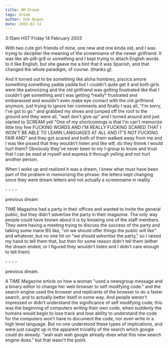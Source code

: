```yaml
---
title: AM Dream
tags: dream
author: Rob Nugen
date: 2003-02-14
---
```


<p class=date>3:15am HST Friday 14 February 2003</p>

<p class=dream>With two cute girl-friends of mine, one new and one
kinda old, and I was trying to decipher the meaning of the screenname
of the newer girlfriend.  It was like ah-pl8-gr8 or something and I
kept trying to attach English words to it like English, but she gaave
me a hint that it was Spanish, and that changed the whole paradigm, of
course. (thanks g).</p>

<p class=dream>And it turned out to be something like aloha hombres,
piscica amore something something yadda yadda but I couldn't quite get
it and both girls were like patronizing and the old girlfriend was
getting frustrated like that I couldn't get something and I was
getting *really* frustrated and embarassed and wouldn't even make eye
contact with the old girlfriend anymore, just trying to ignore her
comments and finally I was all, "I'm sorry, I've got to go." and
grabbed my shoes and jumped off the roof to the ground and they were
all, "wait don't give up" and I turned around and just started to
SCREAM yell "One of my shortcomings is that I'm can't memorize little
tiny few FUCKING WORDS AND I'M REALLY FUCKING SCARED THAT I WON'T BE
ABLE TO LEARN LANGUAGES AT ALL AND IT'S NOT FUCKING FAIR AND" and they
got scared and both of them walked away from me and I was like pissed
that they wouldn't listen and like wtf, do they thinnk I would hurt
them?  Obviously they've never been to my I-group to know and trust
that I can be mad at myself and express it through yelling and not
hurt another person.</p>

<p>When I woke up and realized it was a dream, I knew what must have
been part of the problem in memorizing the phrase: the letters kept
changing since they were dream letters and not actually a screenname
in reality.</p>

<p>- - - -</p>

<p>previous dream:</p>

<p class=dream>TIME Magazine had a party in their offices and wanted
to invite the general public, but they didn't advertise the party in
their magazine.  The only way people could have known about it is by
knowing one of the staff members.  They were having a meeting trying
to discuss the success of the party and talking some inane BS like,
"oh we should offer things the public will like" and whatever, but no
one hit on "we should <em>advertise</em> the party," so I raised my
hand to tell them that, but then for some reason didn't tell them
(either the dream ended, or I figured they wouldn't listen and I
didn't care enough to tell them)</p>

<p>- - - -</p>

<p>previous dream.</p>

<p class=dream>A TIME Magazine article on how a woman "used a
newsgroup message and a binary editor to change her web browser to
self modifying code."  and the search engine used the browser and
replicants of the browser to do a faster search, and to actually
better itself in some way.  And people weren't impressed or didn't
understand the significance of self modifying code; this was the
beginning of computers writing their own code, when suddenly the
humans would begin to lose track and lose ability to understand the
code for the computers won't have to document the code, nor even write
in a high level language.  But no one understood these types of
implications, and were just caught up in the apparent triviality of
the search which google could do already.  "wah wah wah google already
does what this new search engine does."  but that wasn't the
point.</p>
